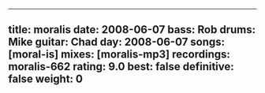 
---
title: moralis
date: 2008-06-07
bass:	Rob
drums:	Mike
guitar:	Chad
day: 2008-06-07
songs: [moral-is]
mixes: [moralis-mp3]
recordings: moralis-662
rating: 9.0
best: false
definitive: false
weight: 0
---
